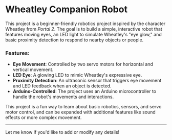 # Wheatley Companion Robot

This project is a beginner-friendly robotics project inspired by the character Wheatley from *Portal 2*. The goal is to build a simple, interactive robot that features moving eyes, an LED light to simulate Wheatley's "eye glow," and basic proximity detection to respond to nearby objects or people.

### Features:
- **Eye Movement**: Controlled by two servo motors for horizontal and vertical movement.
- **LED Eye**: A glowing LED to mimic Wheatley's expressive eye.
- **Proximity Detection**: An ultrasonic sensor that triggers eye movement and LED feedback when an object is detected.
- **Arduino-Controlled**: The project uses an Arduino microcontroller to handle the robot's movements and interactions.

This project is a fun way to learn about basic robotics, sensors, and servo motor control, and can be expanded with additional features like sound effects or more complex movement.

---

Let me know if you'd like to add or modify any details!
